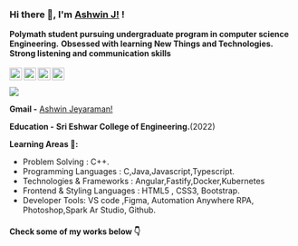 ### Hi there 👋, I'm [Ashwin J!](https://cranky-mccarthy-d74bfb.netlify.app/) !

<strong> Polymath student pursuing undergraduate program in computer science Engineering.</strong>
<strong>Obsessed with learning New Things and Technologies. </strong> 
<strong>Strong listening and communication skills</strong>
<br/>
<br/>
<a href="https://www.linkedin.com/in/ashwin-jeyaraman-820b47171/">
  <img align="left" alt="Ashwin's Linkedin" width="22px" src="https://cdn.jsdelivr.net/npm/simple-icons@v3/icons/linkedin.svg" />
</a>
<a href="https://www.instagram.com/ashwin._.j/">
  <img align="left" alt="Ashwin's Instagram" width="22px" src="https://cdn.jsdelivr.net/npm/simple-icons@v3/icons/instagram.svg" />
</a>
<a href="https://leetcode.com/AshwinJeyaraman/">
  <img align="left" alt="Ashwin's LeetCode" width="22px" src="https://cdn.jsdelivr.net/npm/simple-icons@v3/icons/leetcode.svg" />
</a>
<a href="https://www.hackerrank.com/AshwinJeyaraman?hr_r=1">
  <img align="left" alt="Ashwin's Hackerrank" width="22px" src="https://cdn.jsdelivr.net/npm/simple-icons@v3/icons/hackerrank.svg" />
</a>
<br/>
<br />
![](https://komarev.com/ghpvc/?username=Ashwwin20102000&color=ff69b4)


**Gmail -** [Ashwin Jeyaraman!](mailto:jkashwin2@gmail.com)

**Education -** <strong>Sri Eshwar College of Engineering.</strong>(2022)

**Learning Areas 🎯:**
<ul>
<li>Problem Solving : C++. </li>
<li>Programming Languages : C,Java,Javascript,Typescript.</li>
<li>Technologies & Frameworks : Angular,Fastify,Docker,Kubernetes
  <li>Frontend & Styling Languages : HTML5 , CSS3, Bootstrap.</li>
  <li>Developer Tools: VS code ,Figma, Automation Anywhere RPA, Photoshop,Spark Ar Studio, Github. </li>
</ul>
<h4>Check some of my works below 👇</h4>
